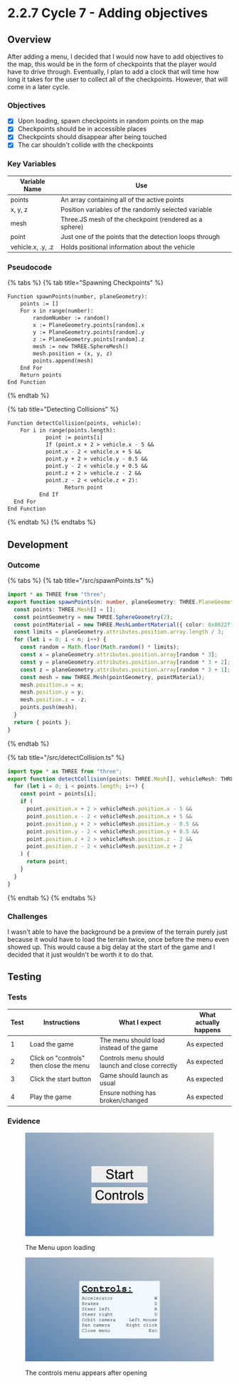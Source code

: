 # 2.2.7 Cycle 7 - Adding objectives

## Overview

After adding a menu, I decided that I would now have to add objectives to the map, this would be in the form of checkpoints that the player would have to drive through. Eventually, I plan to add a clock that will time how long it takes for the user to collect all of the checkpoints. However, that will come in a later cycle.

### Objectives

* [x] Upon loading, spawn checkpoints in random points on the map
* [x] Checkpoints should be in accessible places
* [x] Checkpoints should disappear after being touched
* [x] The car shouldn't collide with the checkpoints

### Key Variables

| Variable Name     | Use                                                     |   |
| ----------------- | ------------------------------------------------------- | - |
| points            | An array containing all of the active points            |   |
| x, y, z           | Position variables of the randomly selected variable    |   |
| mesh              | Three.JS mesh of the checkpoint (rendered as a sphere)  |   |
| point             | Just one of the points that the detection loops through |   |
| vehicle.x, .y, .z | Holds positional information about the vehicle          |   |

### Pseudocode

{% tabs %}
{% tab title="Spawning Checkpoints" %}
```
Function spawnPoints(number, planeGeometry):
    points := []
    For x in range(number):
        randomNumber := random()
        x := PlaneGeometry.points[random].x
        y := PlaneGeometry.points[random].y
        z := PlaneGeometry.points[random].z
        mesh := new THREE.SphereMesh()
        mesh.position = (x, y, z)
        points.append(mesh)
    End For
    Return points
End Function
```
{% endtab %}

{% tab title="Detecting Collisions" %}
```
Function detectCollision(points, vehicle):
    For i in range(points.length):
            point := points[i]
            If (point.x + 2 > vehicle.x - 5 &&
            point.x - 2 < vehicle.x + 5 &&
            point.y + 2 > vehicle.y - 0.5 &&
            point.y - 2 < vehicle.y + 0.5 &&
            point.z + 2 > vehicle.z - 2 &&
            point.z - 2 < vehicle.z + 2):
                  Return point
          End If
  End For
End Function
```
{% endtab %}
{% endtabs %}

## Development

### Outcome



{% tabs %}
{% tab title="/src/spawnPoints.ts" %}
```typescript
import * as THREE from "three";
export function spawnPoints(n: number, planeGeometry: THREE.PlaneGeometry) {
  const points: THREE.Mesh[] = [];
  const pointGeometry = new THREE.SphereGeometry(2);
  const pointMaterial = new THREE.MeshLambertMaterial({ color: 0x0022ff });
  const limits = planeGeometry.attributes.position.array.length / 3;
  for (let i = 0; i < n; i++) {
    const random = Math.floor(Math.random() * limits);
    const x = planeGeometry.attributes.position.array[random * 3];
    const y = planeGeometry.attributes.position.array[random * 3 + 2];
    const z = planeGeometry.attributes.position.array[random * 3 + 1];
    const mesh = new THREE.Mesh(pointGeometry, pointMaterial);
    mesh.position.x = x;
    mesh.position.y = y;
    mesh.position.z = -z;
    points.push(mesh);
  }
  return { points };
}
```
{% endtab %}

{% tab title="/src/detectCollision.ts" %}
```typescript
import type * as THREE from "three";
export function detectCollision(points: THREE.Mesh[], vehicleMesh: THREE.Mesh) {
  for (let i = 0; i < points.length; i++) {
    const point = points[i];
    if (
      point.position.x + 2 > vehicleMesh.position.x - 5 &&
      point.position.x - 2 < vehicleMesh.position.x + 5 &&
      point.position.y + 2 > vehicleMesh.position.y - 0.5 &&
      point.position.y - 2 < vehicleMesh.position.y + 0.5 &&
      point.position.z + 2 > vehicleMesh.position.z - 2 &&
      point.position.z - 2 < vehicleMesh.position.z + 2
    ) {
      return point;
    }
  }
}
```
{% endtab %}
{% endtabs %}

### Challenges

I wasn't able to have the background be a preview of the terrain purely just because it would have to load the terrain twice, once before the menu even showed up. This would cause a big delay at the start of the game and I decided that it just wouldn't be worth it to do that.&#x20;

## Testing

### Tests

| Test | Instructions                            | What I expect                                   | What actually happens |
| ---- | --------------------------------------- | ----------------------------------------------- | --------------------- |
| 1    | Load the game                           | The menu should load instead of the game        | As expected           |
| 2    | Click on "controls" then close the menu | Controls menu should launch and close correctly | As expected           |
| 3    | Click the start button                  | Game should launch as usual                     | As expected           |
| 4    | Play the game                           | Ensure nothing has broken/changed               | As expected           |

### Evidence

<figure><img src="../.gitbook/assets/image.png" alt=""><figcaption><p>The Menu upon loading</p></figcaption></figure>

<figure><img src="../.gitbook/assets/image (1).png" alt=""><figcaption><p>The controls menu appears after opening</p></figcaption></figure>
